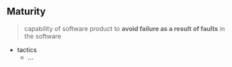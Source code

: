 ## Maturity
  > capability of software product to **avoid failure as a result of faults** in the software

* tactics
  * ...
